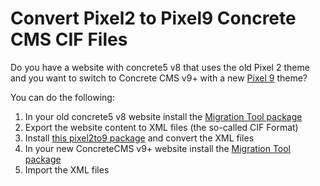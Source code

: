 # Convert Pixel2 to Pixel9 Concrete CMS CIF Files

Do you have a website with concrete5 v8 that uses the old Pixel 2 theme and you want to switch to Concrete CMS v9+ with a new [Pixel 9](https://market.concretecms.com/products/2140e37d-cf89-11ee-b9df-0a97d4ce16b9) theme?

You can do the following:

1. In your old concrete5 v8 website install the [Migration Tool package](https://github.com/concretecms/addon_migration_tool)
2. Export the website content to XML files (the so-called CIF Format)
3. Install [this pixel2to9 package](https://github.com/mlocati/pixel2to9) and convert the XML files
4. In your new ConcreteCMS v9+ website install the [Migration Tool package](https://github.com/concretecms/migration_tool)
5. Import the XML files

